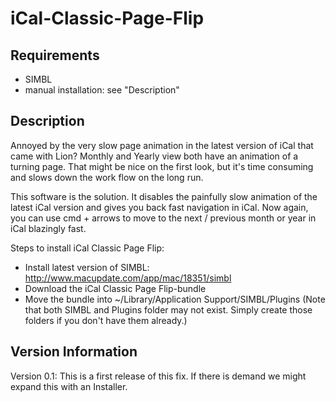 iCal-Classic-Page-Flip
======================

Requirements
------------
- SIMBL
- manual installation: see "Description"

Description
-----------
Annoyed by the very slow page animation in the latest version of iCal that came with Lion? Monthly and Yearly view both have an animation of a turning page. That might be nice on the first look, but it's time consuming and slows down the work flow on the long run.

This software is the solution. It disables the painfully slow animation of the latest iCal version and gives you back fast navigation in iCal. Now again, you can use cmd + arrows to move to the next  / previous month or year in iCal blazingly fast.

Steps to install iCal Classic Page Flip:
- Install latest version of SIMBL: http://www.macupdate.com/app/mac/18351/simbl
- Download the iCal Classic Page Flip-bundle
- Move the bundle into ~/Library/Application Support/SIMBL/Plugins (Note that both SIMBL and Plugins folder may not exist. Simply create those folders if you don't have them already.)



Version Information
-------------------

Version 0.1: This is a first release of this fix. If there is demand we might expand this with an Installer.